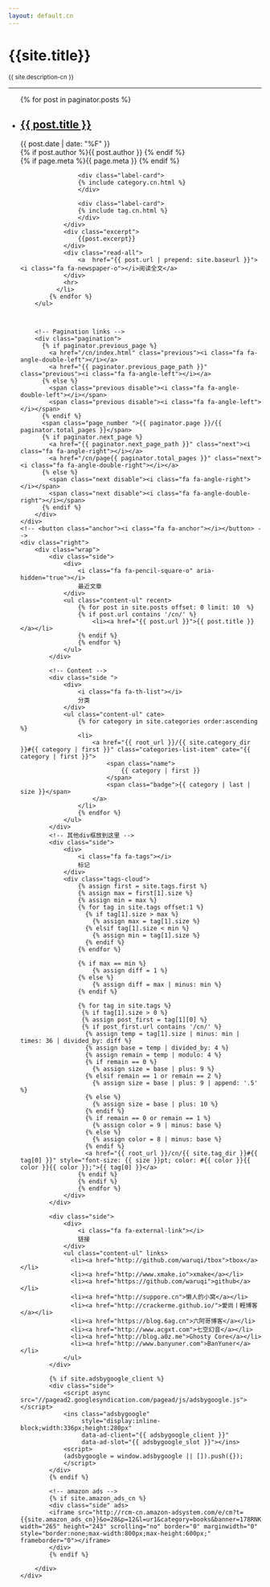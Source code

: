 ```yaml
---
layout: default.cn
---
```


<div class="page clearfix" index>
    <div class="left">
        <h1>{{site.title}}</h1>
        <small>{{ site.description-cn }}</small>
        <hr>
        <ul>
            {% for post in paginator.posts %}
              <li>
                <h2>
                  <a class="post-link" href="{{ post.url | prepend: site.baseurl }}">{{ post.title }}</a>
                </h2>
                <div class="label">
                    <div class="label-card">
                        <i class="fa fa-calendar"></i>{{ post.date | date: "%F" }}
                    </div>
                    <div class="label-card">
                        {% if post.author %}<i class="fa fa-user"></i>{{ post.author }}
                        {% endif %}
                    </div>
                    <div class="label-card">
                        {% if page.meta %}<i class="fa fa-key"></i>{{ page.meta }}  {% endif %}
                    </div>

                    <div class="label-card">
                    {% include category.cn.html %}
                    </div>

                    <div class="label-card">
                    {% include tag.cn.html %}
                    </div>
                </div>
                <div class="excerpt">
                    {{post.excerpt}}
                </div>
                <div class="read-all">
                    <a  href="{{ post.url | prepend: site.baseurl }}"><i class="fa fa-newspaper-o"></i>阅读全文</a>
                </div>
                <hr>
              </li>
            {% endfor %}
        </ul>



        <!-- Pagination links -->
        <div class="pagination">
          {% if paginator.previous_page %}
            <a href="/cn/index.html" class="previous"><i class="fa fa-angle-double-left"></i></a>
            <a href="{{ paginator.previous_page_path }}" class="previous"><i class="fa fa-angle-left"></i></a>
          {% else %}
            <span class="previous disable"><i class="fa fa-angle-double-left"></i></span>
            <span class="previous disable"><i class="fa fa-angle-left"></i></span>
          {% endif %}
          <span class="page_number ">{{ paginator.page }}/{{ paginator.total_pages }}</span>
          {% if paginator.next_page %}
            <a href="{{ paginator.next_page_path }}" class="next"><i class="fa fa-angle-right"></i></a>
            <a href="/cn/page{{ paginator.total_pages }}" class="next"><i class="fa fa-angle-double-right"></i></a>
          {% else %}
            <span class="next disable"><i class="fa fa-angle-right"></i></span>
            <span class="next disable"><i class="fa fa-angle-double-right"></i></span>
          {% endif %}
        </div>
    </div>
    <!-- <button class="anchor"><i class="fa fa-anchor"></i></button> -->
    <div class="right">
        <div class="wrap">
            <div class="side">
                <div>
                    <i class="fa fa-pencil-square-o" aria-hidden="true"></i>
                    最近文章
                </div>
                <ul class="content-ul" recent>
                    {% for post in site.posts offset: 0 limit: 10  %}
                    {% if post.url contains '/cn/' %}
                        <li><a href="{{ post.url }}">{{ post.title }}</a></li>
                    {% endif %}
                    {% endfor %}
                </ul>
            </div>

            <!-- Content -->
            <div class="side ">
                <div>
                    <i class="fa fa-th-list"></i>
                    分类
                </div>
                <ul class="content-ul" cate>
                    {% for category in site.categories order:ascending %}
                    <li>
                        <a href="{{ root_url }}/{{ site.category_dir }}#{{ category | first }}" class="categories-list-item" cate="{{ category | first }}">
                            <span class="name">
                                {{ category | first }}
                            </span>
                            <span class="badge">{{ category | last | size }}</span>
                        </a>
                    </li>
                    {% endfor %}
                </ul>
            </div>
            <!-- 其他div框放到这里 -->
            <div class="side">
                <div>
                    <i class="fa fa-tags"></i>
                    标记
                </div>
                <div class="tags-cloud">
                    {% assign first = site.tags.first %}
                    {% assign max = first[1].size %}
                    {% assign min = max %}
                    {% for tag in site.tags offset:1 %}
                      {% if tag[1].size > max %}
                        {% assign max = tag[1].size %}
                      {% elsif tag[1].size < min %}
                        {% assign min = tag[1].size %}
                      {% endif %}
                    {% endfor %}

                    {% if max == min %}
                        {% assign diff = 1 %}
                    {% else %}    
                        {% assign diff = max | minus: min %}
                    {% endif %}

                    {% for tag in site.tags %}
                     {% if tag[1].size > 0 %}
                     {% assign post_first = tag[1][0] %}
                     {% if post_first.url contains '/cn/' %}
                      {% assign temp = tag[1].size | minus: min | times: 36 | divided_by: diff %}
                      {% assign base = temp | divided_by: 4 %}
                      {% assign remain = temp | modulo: 4 %}
                      {% if remain == 0 %}
                        {% assign size = base | plus: 9 %}
                      {% elsif remain == 1 or remain == 2 %}
                        {% assign size = base | plus: 9 | append: '.5' %}
                      {% else %}
                        {% assign size = base | plus: 10 %}
                      {% endif %}
                      {% if remain == 0 or remain == 1 %}
                        {% assign color = 9 | minus: base %}
                      {% else %}
                        {% assign color = 8 | minus: base %}
                      {% endif %}
                      <a href="{{ root_url }}/cn/{{ site.tag_dir }}#{{ tag[0] }}" style="font-size: {{ size }}pt; color: #{{ color }}{{ color }}{{ color }};">{{ tag[0] }}</a>
                    {% endif %}
                    {% endif %}
                    {% endfor %}
                </div>
            </div>

            <div class="side">
                <div>
                    <i class="fa fa-external-link"></i>
                    链接
                </div>
                <ul class="content-ul" links>
                  <li><a href="http://github.com/waruqi/tbox">tbox</a></li>
                  <li><a href="http://www.xmake.io">xmake</a></li>
                  <li><a href="https://github.com/waruqi">github</a></li>
                  <li><a href="http://suppore.cn">懒人的小窝</a></li>
                  <li><a href="http://crackerme.github.io/">愛尚丨輕博客</a></li>
                  <li><a href="https://blog.6ag.cn">六阿哥博客</a></li>
                  <li><a href="http://www.acgxt.com">七空幻音</a></li>
                  <li><a href="http://blog.a0z.me">Ghosty Core</a></li>
                  <li><a href="http://www.banyuner.com">BanYuner</a></li>
                </ul>
            </div> 

            {% if site.adsbygoogle_client %}
            <div class="side">
                <script async src="//pagead2.googlesyndication.com/pagead/js/adsbygoogle.js"></script>
                <ins class="adsbygoogle"
                     style="display:inline-block;width:336px;height:280px"
                     data-ad-client="{{ adsbygoogle_client }}"
                     data-ad-slot="{{ adsbygoogle_slot }}"></ins>
                <script>
                (adsbygoogle = window.adsbygoogle || []).push({});
                </script>
            </div> 
            {% endif %}

            <!-- amazon ads -->
            {% if site.amazon_ads_cn %}
            <div class="side" ads>
            <iframe src="http://rcm-cn.amazon-adsystem.com/e/cm?t={{site.amazon_ads_cn}}&o=28&p=12&l=ur1&category=books&banner=178RNKETN7QTJC5BPR82&f=ifr" width="265" height="243" scrolling="no" border="0" marginwidth="0" style="border:none;max-width:800px;max-height:600px;" frameborder="0"></iframe>
            </div>
            {% endif %}

        </div>
    </div>
</div>
<!-- <script src="{{ "/js/scroll.min.js " | prepend: site.baseurl }}" charset="utf-8"></script> -->
<!-- <script src="{{ "/js/pageContent.js " | prepend: site.baseurl }}" charset="utf-8"></script> -->
